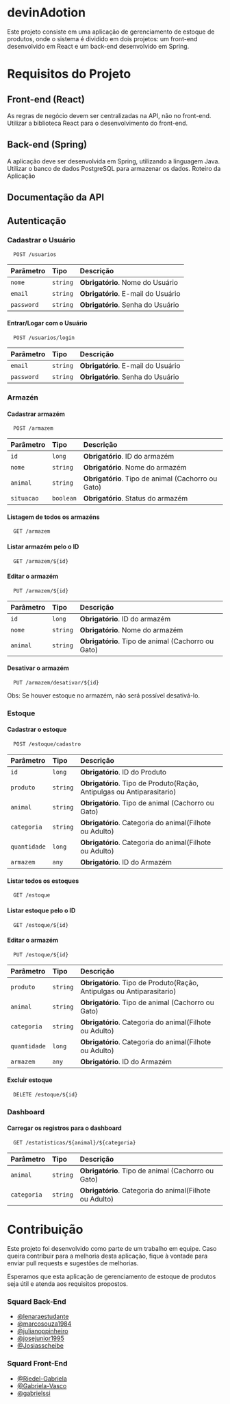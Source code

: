 
# devinAdotion

Este projeto consiste em uma aplicação de gerenciamento de estoque de produtos, onde o sistema é dividido em dois projetos: um front-end desenvolvido em React e um back-end desenvolvido em Spring.


# Requisitos do Projeto
## Front-end (React)
As regras de negócio devem ser centralizadas na API, não no front-end.
Utilizar a biblioteca React para o desenvolvimento do front-end.
## Back-end (Spring)
A aplicação deve ser desenvolvida em Spring, utilizando a linguagem Java.
Utilizar o banco de dados PostgreSQL para armazenar os dados.
Roteiro da Aplicação


## Documentação da API

## Autenticação
### Cadastrar o Usuário

```http
  POST /usuarios
```
| Parâmetro   | Tipo       | Descrição                           |
| :---------- | :--------- | :---------------------------------- |
| `nome` | `string` | **Obrigatório**. Nome do Usuário |
| `email` | `string` | **Obrigatório**. E-mail do Usuário |
| `password` | `string` | **Obrigatório**. Senha do Usuário |

#### Entrar/Logar com o Usuário

```http
  POST /usuarios/login
```
| Parâmetro   | Tipo       | Descrição                           |
| :---------- | :--------- | :---------------------------------- |
| `email` | `string` | **Obrigatório**. E-mail do Usuário |
| `password` | `string` | **Obrigatório**. Senha do Usuário |


### Armazén
#### Cadastrar armazém

```http
  POST /armazem
```
| Parâmetro   | Tipo       | Descrição                           |
| :---------- | :--------- | :---------------------------------- |
| `id` | `long` | **Obrigatório**. ID do armazém |
| `nome` | `string` | **Obrigatório**. Nome do armazém |
| `animal` | `string` | **Obrigatório**. Tipo de animal (Cachorro ou Gato) |
| `situacao` | `boolean` | **Obrigatório**. Status do armazém |

#### Listagem de todos os armazéns

```http
  GET /armazem
```

#### Listar armazém pelo o ID

```http
  GET /armazem/${id}
```

#### Editar o armazém

```http
  PUT /armazem/${id}
```
| Parâmetro   | Tipo       | Descrição                           |
| :---------- | :--------- | :---------------------------------- |
| `id` | `long` | **Obrigatório**. ID do armazém |
| `nome` | `string` | **Obrigatório**. Nome do armazém |
| `animal` | `string` | **Obrigatório**. Tipo de animal (Cachorro ou Gato) |

#### Desativar o armazém

```http
  PUT /armazem/desativar/${id}
```
Obs: Se houver estoque no armazém, não será possível desativá-lo.


### Estoque
#### Cadastrar o estoque

```http
  POST /estoque/cadastro
```
| Parâmetro    | Tipo     | Descrição                           |
|:-------------|:---------| :---------------------------------- |
| `id`         | `long`   | **Obrigatório**. ID do Produto |
| `produto`    | `string` | **Obrigatório**. Tipo de Produto(Ração, Antipulgas ou Antiparasitario) |
| `animal`     | `string` | **Obrigatório**. Tipo de animal (Cachorro ou Gato) |
| `categoria`  | `string` | **Obrigatório**. Categoria do animal(Filhote ou Adulto) |
| `quantidade` | `long`   | **Obrigatório**. Categoria do animal(Filhote ou Adulto) |
| `armazem`    | `any`    | **Obrigatório**. ID do Armazém |


#### Listar todos os estoques

```http
  GET /estoque
```

#### Listar estoque pelo o ID

```http
  GET /estoque/${id}
```

#### Editar o armazém

```http
  PUT /estoque/${id}
```
| Parâmetro    | Tipo     | Descrição                           |
|:-------------|:---------| :---------------------------------- |
| `produto`    | `string` | **Obrigatório**. Tipo de Produto(Ração, Antipulgas ou Antiparasitario) |
| `animal`     | `string` | **Obrigatório**. Tipo de animal (Cachorro ou Gato) |
| `categoria`  | `string` | **Obrigatório**. Categoria do animal(Filhote ou Adulto) |
| `quantidade` | `long`   | **Obrigatório**. Categoria do animal(Filhote ou Adulto) |
| `armazem`   | `any`    | **Obrigatório**. ID do Armazém |

#### Excluir estoque
```http
  DELETE /estoque/${id}
```

### Dashboard
#### Carregar os registros para o dashboard

```http
  GET /estatisticas/${animal}/${categoria}
```
| Parâmetro   | Tipo       | Descrição                           |
| :---------- | :--------- | :---------------------------------- |
| `animal` | `string` | **Obrigatório**. Tipo de animal (Cachorro ou Gato) |
| `categoria` | `string` | **Obrigatório**. Categoria do animal(Filhote ou Adulto) |

# Contribuição
Este projeto foi desenvolvido como parte de um trabalho em equipe. Caso queira contribuir para a melhoria desta aplicação, fique à vontade para enviar pull requests e sugestões de melhorias.


Esperamos que esta aplicação de gerenciamento de estoque de produtos seja útil e atenda aos requisitos propostos.

### Squard Back-End
- [@lenaraestudante](https://github.com/lenaraestudante)
- [@marcosouza1984](https://github.com/marcosouza1984)
- [@julianoppinheiro](https://github.com/julianoppinheiro)
- [@josejunior1995](https://github.com/josejunior1995)
- [@Josiasscheibe](https://github.com/Josiasscheibe)


### Squard Front-End
- [@Riedel-Gabriela](https://github.com/Riedel-Gabriela)
- [@Gabriela-Vasco](https://github.com/Gabriela-Vasco)
- [@gabrielssi](https://github.com/gabrielssi)
